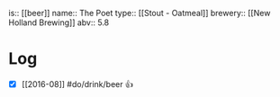 is:: [[beer]]
name:: The Poet
type:: [[Stout - Oatmeal]]
brewery:: [[New Holland Brewing]]
abv:: 5.8

# Log
- [x] [[2016-08]] #do/drink/beer 👍
